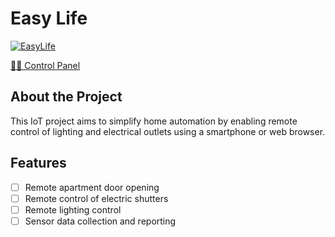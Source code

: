# Easy Life

[![EasyLife](https://easylife.coderemre.dev/icons/macos-128.png)](https://easylife.coderemre.dev)

[👨‍💻 Control Panel](https://easylife.coderemre.dev)

## About the Project

This IoT project aims to simplify home automation by enabling remote control of lighting and electrical outlets using a smartphone or web browser.

## Features

- [ ] Remote apartment door opening
- [ ] Remote control of electric shutters
- [ ] Remote lighting control
- [ ] Sensor data collection and reporting
